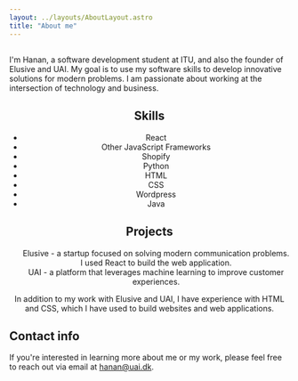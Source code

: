 ```yaml
---
layout: ../layouts/AboutLayout.astro
title: "About me"
---
```

<div align="left">
<h2></h2>
<p>I'm Hanan, a software development student at ITU, and also the founder of Elusive and UAI. My goal is to use my software skills to develop innovative solutions for modern problems. I am passionate about working at the intersection of technology and business.</p>
</div>

<div align="center">
<h2>Skills</h2>
<ul>
<li>React</li>
<li>Other JavaScript Frameworks</li>
<li>Shopify</li>
<li>Python</li>
<li>HTML</li>
<li>CSS</li>
<li>Wordpress</li>
<li>Java</li>

</ul>
</div>

<div align="center">
<h2>Projects</h2>
<ul>
<div>Elusive - a startup focused on solving modern communication problems. I used React to build the web application.</div>
<div>UAI - a platform that leverages machine learning to improve customer experiences.</div>
</ul>
<p>In addition to my work with Elusive and UAI, I have experience with HTML and CSS, which I have used to build websites and web applications.</p>
</div>

## Contact info
If you're interested in learning more about me or my work, please feel free to reach out via email at [hanan@uai.dk](mailto:hanan@uai.dk).
</div>